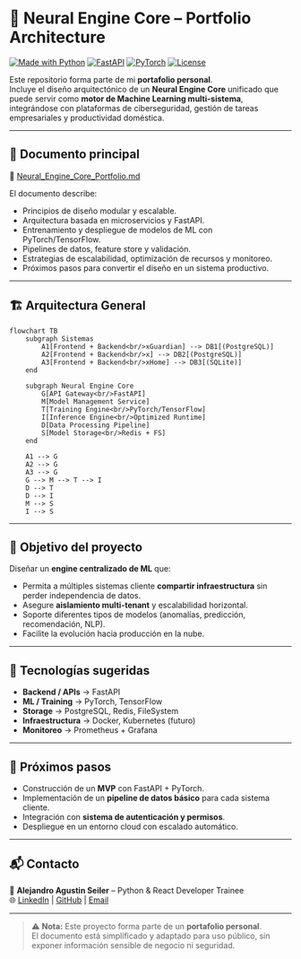 # 🚀 Neural Engine Core – Portfolio Architecture

[![Made with Python](https://img.shields.io/badge/Made%20with-Python-3776AB?logo=python&logoColor=white)](https://www.python.org/)
[![FastAPI](https://img.shields.io/badge/Framework-FastAPI-009688?logo=fastapi)](https://fastapi.tiangolo.com/)
[![PyTorch](https://img.shields.io/badge/ML-PyTorch-EE4C2C?logo=pytorch)](https://pytorch.org/)
[![License](https://img.shields.io/badge/License-MIT-blue)](LICENSE)

Este repositorio forma parte de mi **portafolio personal**.  
Incluye el diseño arquitectónico de un **Neural Engine Core** unificado que puede servir como **motor de Machine Learning multi-sistema**, integrándose con plataformas de ciberseguridad, gestión de tareas empresariales y productividad doméstica.

---

## 📘 Documento principal

📄 [Neural_Engine_Core_Portfolio.md](Neural_Engine_Core_Portfolio.md)

El documento describe:
- Principios de diseño modular y escalable.
- Arquitectura basada en microservicios y FastAPI.
- Entrenamiento y despliegue de modelos de ML con PyTorch/TensorFlow.
- Pipelines de datos, feature store y validación.
- Estrategias de escalabilidad, optimización de recursos y monitoreo.
- Próximos pasos para convertir el diseño en un sistema productivo.

---

## 🏗️ Arquitectura General

```mermaid
flowchart TB
    subgraph Sistemas
        A1[Frontend + Backend<br/>xGuardian] --> DB1[(PostgreSQL)]
        A2[Frontend + Backend<br/>x] --> DB2[(PostgreSQL)]
        A3[Frontend + Backend<br/>xHome] --> DB3[(SQLite)]
    end

    subgraph Neural Engine Core
        G[API Gateway<br/>FastAPI]
        M[Model Management Service]
        T[Training Engine<br/>PyTorch/TensorFlow]
        I[Inference Engine<br/>Optimized Runtime]
        D[Data Processing Pipeline]
        S[Model Storage<br/>Redis + FS]
    end

    A1 --> G
    A2 --> G
    A3 --> G
    G --> M --> T --> I
    D --> T
    D --> I
    M --> S
    I --> S
```

---

## 🎯 Objetivo del proyecto

Diseñar un **engine centralizado de ML** que:
- Permita a múltiples sistemas cliente **compartir infraestructura** sin perder independencia de datos.  
- Asegure **aislamiento multi-tenant** y escalabilidad horizontal.  
- Soporte diferentes tipos de modelos (anomalías, predicción, recomendación, NLP).  
- Facilite la evolución hacia producción en la nube.  

---

## 🧩 Tecnologías sugeridas

- **Backend / APIs** → FastAPI  
- **ML / Training** → PyTorch, TensorFlow  
- **Storage** → PostgreSQL, Redis, FileSystem  
- **Infraestructura** → Docker, Kubernetes (futuro)  
- **Monitoreo** → Prometheus + Grafana  

---

## 🚀 Próximos pasos

- Construcción de un **MVP** con FastAPI + PyTorch.  
- Implementación de un **pipeline de datos básico** para cada sistema cliente.  
- Integración con **sistema de autenticación y permisos**.  
- Despliegue en un entorno cloud con escalado automático.  

---

## 📬 Contacto

👤 **Alejandro Agustin Seiler** – Python & React Developer Trainee  
🌐 [LinkedIn](#https://www.linkedin.com/in/alejandroseiler/) | [GitHub](#https://github.com/AlejandroASeiler) | [Email](#agustinseiler@outlook.com)

---

> ⚠️ **Nota:** Este proyecto forma parte de un **portafolio personal**.  
> El documento está simplificado y adaptado para uso público, sin exponer información sensible de negocio ni seguridad.
